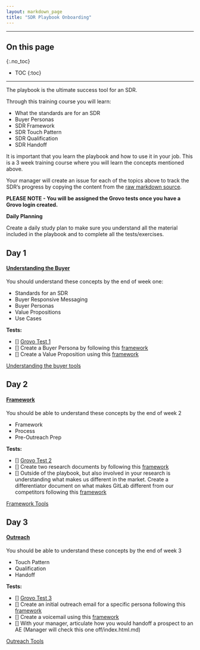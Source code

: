 ```yaml
---
layout: markdown_page
title: "SDR Playbook Onboarding"
---
```


---
## On this page
{:.no_toc}

- TOC
{:toc}

---

The playbook is the ultimate success tool for an SDR.


Through this training course you will learn:
* What the standards are for an SDR 
* Buyer Personas 
* SDR Framework
* SDR Touch Pattern
* SDR Qualification
* SDR Handoff


It is important that you learn the playbook and how to use it in your job. This is a 3 week training course where you will learn the concepts mentioned above.


Your manager will create an issue for each of the topics above to track the SDR’s progress by copying the content from the [raw markdown source](https://gitlab.com/gitlab-com/www-gitlab-com/raw/master/sourcehttps://github.com/daijapan/test/tree/master/sales/sdr/sdr-playbook-onboarding/index.html.md/index.html.md).

**PLEASE NOTE - You will be assigned the Grovo tests once you have a Grovo login created.**

**Daily Planning**

Create a daily study plan to make sure you understand all the material included in the playbook and to complete all the tests/exercises.

## Day 1 

#### [Understanding the Buyer](https://docs.google.com/presentation/d/1B-a3w1cnJy1425XkAlVYCG-EMABD4Uiaf7qKGn6jxA0/edit#slide=id.g1de0c47e87_0_356/index.html.md) 

You should understand these concepts by the end of week one:
* Standards for an SDR
* Buyer Responsive Messaging
* Buyer Personas
* Value Propositions
* Use Cases

**Tests:**
 * [] [Grovo Test 1](https://app.grovo.com/training?aid=73591/index.html.md)
 * [] Create a Buyer Persona by following this [framework](https://drive.google.com/file/d/0Bw0jk96h5OMdQ1VUQnA4THFFVmM/view/index.html.md)
 * [] Create a Value Proposition using this [framework](https://drive.google.com/file/d/0Bw0jk96h5OMdQ1VUQnA4THFFVmM/view/index.html.md) 

[Understanding the buyer tools](https://docs.google.com/presentation/d/14aeeuqQyKuiqbSSspiuDnKHL1oC-_FIrj7AosY3Bt2I/edit#slide=id.p/index.html.md)

## Day 2

#### [Framework](https://docs.google.com/presentation/d/1WJUQofnPa9rPvcyto2QOl3esdiP8Akhi0oidk7fIHsE/edit#slide=id.p/index.html.md)

You should be able to understand these concepts by the end of week 2
 * Framework
 * Process
 * Pre-Outreach Prep

**Tests:**
 * [] [Grovo Test 2](https://app.grovo.com/training?aid=73591/index.html.md) 
 * [] Create two research documents by following this [framework](https://docs.google.com/document/d/1Li1w7FPjLiyX3g7IyoRjdj_ic4Y-t6DOECeiYonjTLs/edit/index.html.md)
 * [] Outside of the playbook, but also involved in your research is understanding what makes us different in the market. Create a differentiator document on what makes GitLab different from our competitors following this [framework](https://docs.google.com/document/d/19zAPULMyqvlVOZ5qnJ8eUKSc951KITcS6Iwc9KM7PaY/edit/index.html.md)

[Framework Tools](https://docs.google.com/presentation/d/1C9JDfHNPfab-tUO0B3HPGt7IGmfE3pEL_Qibfa1bWkg/edit#slide=id.p/index.html.md)

## Day 3

#### [Outreach](https://docs.google.com/presentation/d/13GIrCyl_Y4_RY5z3DBY_mizqOwZfylTyGiDKXn-ZNUU/edit#slide=id.g1e0ab16194_0_620/index.html.md)

You should be able to understand these concepts by the end of week 3
 * Touch Pattern
 * Qualification 
 * Handoff

**Tests:**
 * [] [Grovo Test 3](https://app.grovo.com/training?aid=73591/index.html.md)
 * [] Create an initial outreach email for a specific persona following this [framework](https://docs.google.com/presentation/d/1nDepN4HlL6rPMRHAkH4a5-aOWEKIY6m67iJXN1T_Mlo/edit#slide=id.g2292cd8ce2_0_91/index.html.md)
 * [] Create a voicemail using this [framework](https://docs.google.com/presentation/d/1ZUrgxlTx1lJ5W7WkSHl5PPO5mT-6CuHubTUM845JrFY/edit#slide=id.g229314aa4e_0_0/index.html.md)
 * [] With your manager, articulate how you would handoff a prospect to an AE (Manager will check this one off/index.html.md)
 
[Outreach Tools](https://docs.google.com/presentation/d/1-PdiYcdPQUqODmFtWjbz61OMhlIBdDXAQ02k_4fh0jI/edit#slide=id.g1e0ad68d87_0_1093/index.html.md)
